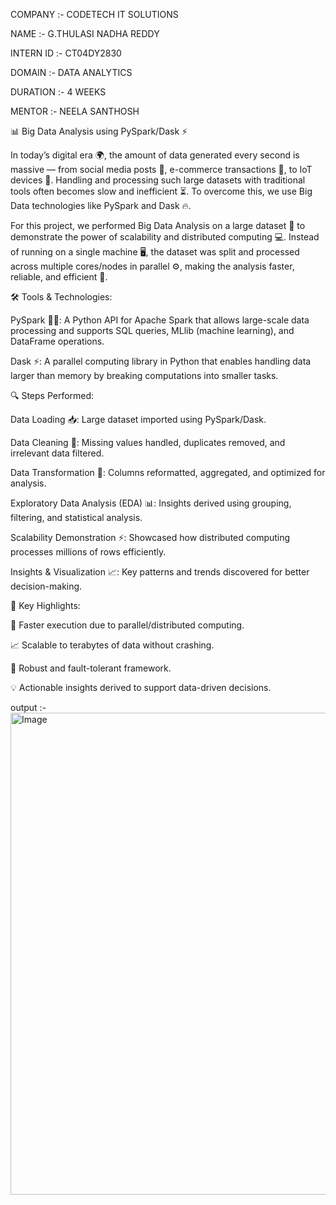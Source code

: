 COMPANY :- CODETECH IT SOLUTIONS

NAME :- G.THULASI NADHA REDDY

INTERN ID :- CT04DY2830

DOMAIN :- DATA ANALYTICS

DURATION :- 4 WEEKS

MENTOR :- NEELA SANTHOSH

📊 Big Data Analysis using PySpark/Dask ⚡

In today’s digital era 🌍, the amount of data generated every second is massive — from social media posts 📝, e-commerce transactions 🛒, to IoT devices 📱. Handling and processing such large datasets with traditional tools often becomes slow and inefficient ⏳. To overcome this, we use Big Data technologies like PySpark and Dask 🔥.

For this project, we performed Big Data Analysis on a large dataset 📂 to demonstrate the power of scalability and distributed computing 💻. Instead of running on a single machine 🖥️, the dataset was split and processed across multiple cores/nodes in parallel ⚙️, making the analysis faster, reliable, and efficient 🚀.

🛠 Tools & Technologies:

PySpark 🐍✨: A Python API for Apache Spark that allows large-scale data processing and supports SQL queries, MLlib (machine learning), and DataFrame operations.

Dask ⚡: A parallel computing library in Python that enables handling data larger than memory by breaking computations into smaller tasks.

🔍 Steps Performed:

Data Loading 📥: Large dataset imported using PySpark/Dask.

Data Cleaning 🧹: Missing values handled, duplicates removed, and irrelevant data filtered.

Data Transformation 🔄: Columns reformatted, aggregated, and optimized for analysis.

Exploratory Data Analysis (EDA) 📊: Insights derived using grouping, filtering, and statistical analysis.

Scalability Demonstration ⚡: Showcased how distributed computing processes millions of rows efficiently.

Insights & Visualization 📈: Key patterns and trends discovered for better decision-making.

🌟 Key Highlights:

🚀 Faster execution due to parallel/distributed computing.

📈 Scalable to terabytes of data without crashing.

🔐 Robust and fault-tolerant framework.

💡 Actionable insights derived to support data-driven decisions.

output :- 
<img width="1159" height="771" alt="Image" src="https://github.com/user-attachments/assets/54d25c51-60cf-45cb-8525-864c85a0218b" />
